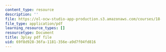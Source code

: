 ```yaml
---
content_type: resource
description: ''
file: https://ol-ocw-studio-app-production.s3.amazonaws.com/courses/18-06sc-linear-algebra-fall-2011/69f8d92836fa1181356ea9d7f04fd816_D8u1LV9CnCk.pdf
file_type: application/pdf
learning_resource_types: []
resourcetype: Document
title: 3play pdf file
uid: 69f8d928-36fa-1181-356e-a9d7f04fd816
---
```

